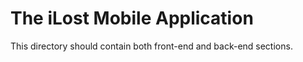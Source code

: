 # The iLost Mobile Application 

This directory should contain both front-end and back-end sections.
